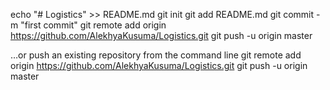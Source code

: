 echo "# Logistics" >> README.md
git init
git add README.md
git commit -m "first commit"
git remote add origin https://github.com/AlekhyaKusuma/Logistics.git
git push -u origin master

…or push an existing repository from the command line
git remote add origin https://github.com/AlekhyaKusuma/Logistics.git
git push -u origin master